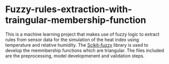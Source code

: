 # Fuzzy-rules-extraction-with-traingular-membership-function
This is a machine learning project that makes use of fuzzy logic to extract rules from sensor data for the simulation of the heat index
using temperature and relative humidity. The [Scikit-fuzzy](https://pythonhosted.org/scikit-fuzzy/overview.html) library is used to develop the memmbership functions which are triangular.
The files included are the preprocessing, model developmenent and validation steps.
